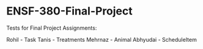 # ENSF-380-Final-Project

Tests for Final Project Assignments:

Rohil - Task
Tanis - Treatments
Mehrnaz - Animal
Abhyudai - ScheduleItem
